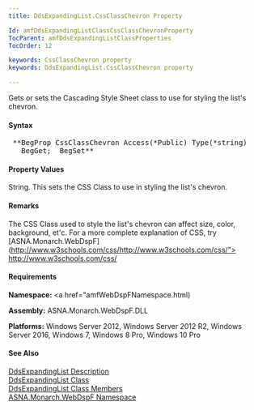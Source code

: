 ```yaml
---
title: DdsExpandingList.CssClassChevron Property

Id: amfDdsExpandingListClassCssClassChevronProperty
TocParent: amfDdsExpandingListClassProperties
TocOrder: 12

keywords: CssClassChevron property
keywords: DdsExpandingList.CssClassChevron property

---
```


Gets or sets the Cascading Style Sheet class to use for styling the list's chevron.

#### Syntax
<pre class="prettyprint"> **BegProp CssClassChevron Access(*Public) Type(*string)
   BegGet;  BegSet** </pre>

#### Property Values
String. This sets the CSS Class to use in styling the list's chevron.

#### Remarks
The CSS Class used to style the list's chevron can affect size, color, background, et'c. For a more complete explanation of CSS, try [ASNA.Monarch.WebDspF](http://www.w3schools.com/css/http://www.w3schools.com/css/"> http://www.w3schools.com/css/</a>

#### Requirements
**Namespace:** <a href="amfWebDspFNamespace.html)

**Assembly:** ASNA.Monarch.WebDspF.DLL

**Platforms:** Windows Server 2012, Windows Server 2012 R2, Windows Server 2016, Windows 7, Windows 8 Pro, Windows 10 Pro

#### See Also
[DdsExpandingList Description](amfUnderstandingLists.html)<br /> [ DdsExpandingList Class](amfDdsExpandingListClass.html) <br /> [ DdsExpandingList Class Members](amfDdsExpandingListClassMembers.html) <br /> [ ASNA.Monarch.WebDspF Namespace](amfWebDspFNamespace.html) 
